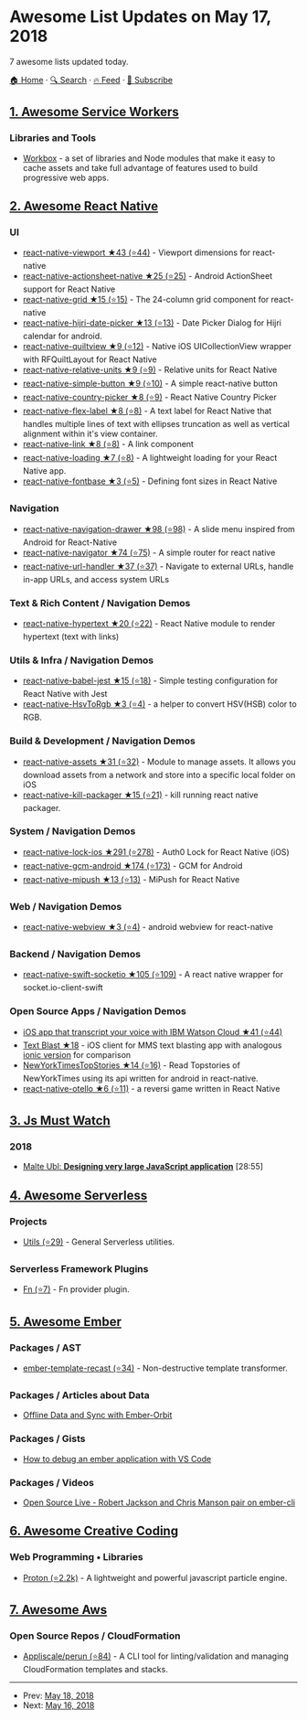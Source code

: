# Awesome List Updates on May 17, 2018

7 awesome lists updated today.

[🏠 Home](/README.md) · [🔍 Search](https://www.trackawesomelist.com/search/) · [🔥 Feed](https://www.trackawesomelist.com/rss.xml) · [📮 Subscribe](https://trackawesomelist.us17.list-manage.com/subscribe?u=d2f0117aa829c83a63ec63c2f&id=36a103854c)



## [1. Awesome Service Workers](/content/TalAter/awesome-service-workers/README.md)

### Libraries and Tools

*   [Workbox](https://developers.google.com/web/tools/workbox/) - a set of libraries and Node modules that make it easy to cache assets and take full advantage of features used to build progressive web apps.

## [2. Awesome React Native](/content/jondot/awesome-react-native/README.md)

### UI

*   [react-native-viewport ★43 (⭐44)](https://github.com/pjjanak/react-native-viewport) - Viewport dimensions for react-native
*   [react-native-actionsheet-native ★25 (⭐25)](https://github.com/slowpath/react-native-actionsheet) - Android ActionSheet support for React Native
*   [react-native-grid ★15 (⭐15)](https://github.com/thewei/react-native-grid) - The 24-column grid component for react-native
*   [react-native-hijri-date-picker ★13 (⭐13)](https://github.com/Codelabsys/react-native-hijri-date-picker-android) - Date Picker Dialog for Hijri calendar for android.
*   [react-native-quiltview ★9 (⭐12)](https://github.com/mmslate/react-native-quiltview) - Native iOS UICollectionView wrapper with RFQuiltLayout for React Native
*   [react-native-relative-units ★9 (⭐9)](https://github.com/benzhe/react-native-relative-units) - Relative units for React Native
*   [react-native-simple-button ★9 (⭐10)](https://github.com/remobile/react-native-simple-button) - A simple react-native button
*   [react-native-country-picker ★8 (⭐9)](https://github.com/tofugear/react-native-country-picker) - React Native Country Picker
*   [react-native-flex-label ★8 (⭐8)](https://github.com/eccolabs/react-native-flex-label) - A text label for React Native that handles multiple lines of text with ellipses truncation as well as vertical alignment within it's view container.
*   [react-native-link ★8 (⭐8)](https://github.com/650Industries/react-native-link) - A link component
*   [react-native-loading ★7 (⭐8)](https://github.com/alcat2008/react-native-loading) - A lightweight loading for your React Native app.
*   [react-native-fontbase ★3 (⭐5)](https://github.com/frostney/react-native-fontbase) - Defining font sizes in React Native

### Navigation

*   [react-native-navigation-drawer ★98 (⭐98)](https://github.com/ilansas/react-native-navigation-drawer) - A slide menu inspired from Android for React-Native
*   [react-native-navigator ★74 (⭐75)](https://github.com/thewei/react-native-navigator) - A simple router for react native
*   [react-native-url-handler ★37 (⭐37)](https://github.com/exponentjs/react-native-url-handler) - Navigate to external URLs, handle in-app URLs, and access system URLs

### Text & Rich Content / Navigation Demos

*   [react-native-hypertext ★20 (⭐22)](https://github.com/agentcooper/react-native-hypertext) - React Native module to render hypertext (text with links)

### Utils & Infra / Navigation Demos

*   [react-native-babel-jest ★15 (⭐18)](https://github.com/apentle/react-native-babel-jest) - Simple testing configuration for React Native with Jest
*   [react-native-HsvToRgb ★3 (⭐4)](https://github.com/Copypeng/react-native-HsvToRgb) - a helper to convert HSV(HSB) color to RGB.

### Build & Development / Navigation Demos

*   [react-native-assets ★31 (⭐32)](https://github.com/llanox/react-native-assests) - Module to manage assets. It allows you download assets from a network and store into a specific local folder on iOS
*   [react-native-kill-packager ★15 (⭐21)](https://github.com/livioso/react-native-kill-packager) - kill running react native packager.

### System / Navigation Demos

*   [react-native-lock-ios ★291 (⭐278)](https://github.com/auth0/react-native-lock-ios) - Auth0 Lock for React Native (iOS)
*   [react-native-gcm-android ★174 (⭐173)](https://github.com/oney/react-native-gcm-android) - GCM for Android
*   [react-native-mipush ★13 (⭐13)](https://github.com/cpunion/react-native-mipush) - MiPush for React Native

### Web / Navigation Demos

*   [react-native-webview ★3 (⭐4)](https://github.com/beefe/react-native-webview) - android webview for react-native

### Backend / Navigation Demos

*   [react-native-swift-socketio ★105 (⭐109)](https://github.com/kirkness/react-native-swift-socketio) - A react native wrapper for socket.io-client-swift

### Open Source Apps / Navigation Demos

*   [iOS app that transcript your voice with IBM Watson Cloud ★41 (⭐44)](https://github.com/yrezgui/meowth-ios)
*   [Text Blast ★18](https://github.com/SeshApp/text-blast-react-native) - iOS client for MMS text blasting app with analogous [ionic version](https://github.com/SeshApp/text-blast-ionic) for comparison
*   [NewYorkTimesTopStories ★14 (⭐16)](https://github.com/vidyuthd/NYTimesTopStories-React-Native) - Read Topstories of NewYorkTimes using its api written for android in react-native.
*   [react-native-otello ★6 (⭐11)](https://github.com/hiaw/react_native_otello) - a reversi game written in React Native

## [3. Js Must Watch](/content/bolshchikov/js-must-watch/README.md)

### 2018

*   [Malte Ubl: **Designing very large JavaScript application**](https://www.youtube.com/watch?v=ZZmUwXEiPm4) \[28:55]

## [4. Awesome Serverless](/content/pmuens/awesome-serverless/README.md)

### Projects

*   [Utils (⭐29)](https://github.com/serverless/utils) - General Serverless utilities.

### Serverless Framework Plugins

*   [Fn (⭐7)](https://github.com/fnproject/serverless-fn) - Fn provider plugin.

## [5. Awesome Ember](/content/ember-community-russia/awesome-ember/README.md)

### Packages / AST

*   [ember-template-recast (⭐34)](https://github.com/ember-template-lint/ember-template-recast) - Non-destructive template transformer.

### Packages / Articles about Data

*   [Offline Data and Sync with Ember-Orbit](https://codingitwrong.com/2018/05/10/ember-orbit.html)

### Packages / Gists

*   [How to debug an ember application with VS Code](https://gist.github.com/nightire/38ad30167df55175853b20f025f46596)

### Packages / Videos

*   [Open Source Live - Robert Jackson and Chris Manson pair on ember-cli](https://www.youtube.com/watch?v=rsftBMGOfyo)

## [6. Awesome Creative Coding](/content/terkelg/awesome-creative-coding/README.md)

### Web Programming • Libraries

*   [Proton (⭐2.2k)](https://github.com/a-jie/Proton) - A lightweight and powerful javascript particle engine.

## [7. Awesome Aws](/content/donnemartin/awesome-aws/README.md)

### Open Source Repos / CloudFormation

*   [Appliscale/perun (⭐84)](https://github.com/Appliscale/perun) - A CLI tool for linting/validation and managing CloudFormation templates and stacks.

---

- Prev: [May 18, 2018](/content/2018/05/18/README.md)
- Next: [May 16, 2018](/content/2018/05/16/README.md)